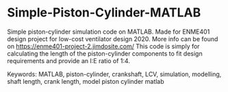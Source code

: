# Simple-Piston-Cylinder-MATLAB
Simple piston-cylinder simulation code on MATLAB.
Made for ENME401 design project for low-cost ventilator design 2020.
More info can be found on https://enme401-project-2.jimdosite.com/
This code is simply for calculating the length of the piston-cylinder components to fit design requirements and provide an I:E ratio of 1:4.

Keywords: MATLAB, piston-cylinder, crankshaft, LCV, simulation, modelling, shaft length, crank length, model piston cylinder matlab
